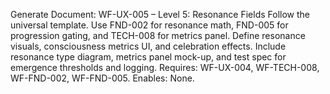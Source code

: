 Generate Document: WF-UX-005 – Level 5: Resonance Fields
Follow the universal template. Use FND-002 for resonance math, FND-005 for progression gating, and TECH-008 for metrics panel. Define resonance visuals, consciousness metrics UI, and celebration effects. Include resonance type diagram, metrics panel mock-up, and test spec for emergence thresholds and logging.
Requires: WF-UX-004, WF-TECH-008, WF-FND-002, WF-FND-005. Enables: None.
